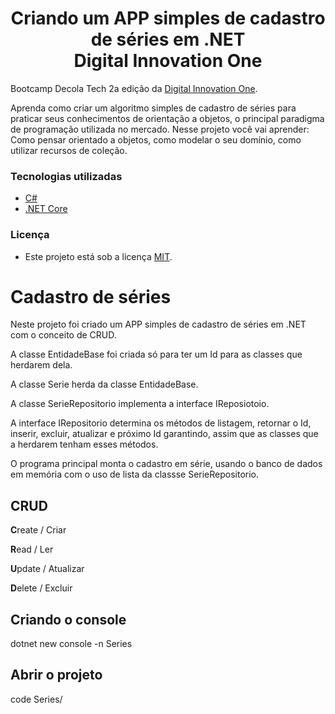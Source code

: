 

<h1 align="center">Criando um APP simples de cadastro de séries em .NET<br>Digital Innovation One</h1>

Bootcamp Decola Tech 2a edição da [Digital Innovation One](https://digitalinnovation.one/).

Aprenda como criar um algoritmo simples de cadastro de séries para praticar seus conhecimentos de orientação a objetos, o principal paradigma de programação utilizada no mercado. Nesse projeto você vai aprender: Como pensar orientado a objetos, como modelar o seu domínio, como utilizar recursos de coleção.

<h3> Tecnologias utilizadas</h3>

- [C#](https://docs.microsoft.com/pt-br/dotnet/csharp/)
- [.NET Core](https://dotnet.microsoft.com/download)

<!--License session-->
<h3> Licença</h3>

- Este projeto está sob a licença [MIT](./LICENSE).



# Cadastro de séries



Neste projeto foi criado um APP simples de cadastro de séries em .NET com o conceito de CRUD.

A classe EntidadeBase foi criada só para ter um Id para as classes que herdarem dela.

A classe Serie herda da classe EntidadeBase.

A classe SerieRepositorio implementa a interface IReposiotoio.

A interface IRepositorio determina os métodos de listagem, retornar o Id, inserir, excluir, atualizar e próximo Id garantindo, assim que as classes que a herdarem tenham esses métodos.

O programa principal monta o cadastro em série, usando o banco de dados em memória com o uso de lista da classse SerieRepositorio.



## CRUD

**C**reate / Criar

**R**ead / Ler

**U**pdate / Atualizar

**D**elete / Excluir

## Criando o console



dotnet new console -n Series

## Abrir o projeto



code Series/
